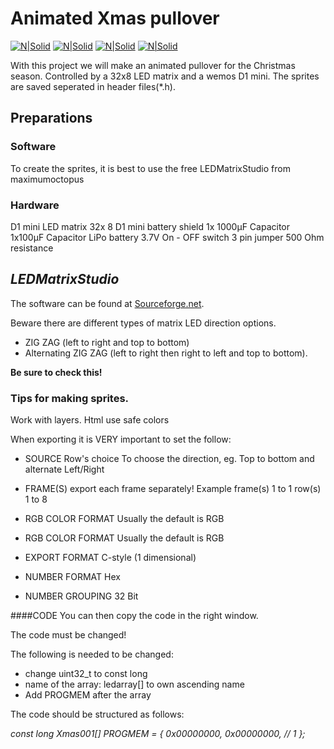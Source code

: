 # Animated Xmas pullover
[![N|Solid](https://img.shields.io/badge/platform-Arduino-blue)](https://img.shields.io/badge/platform-Arduino-blue) [![N|Solid](https://img.shields.io/badge/Model-ESP8266-yellowgreen)](https://img.shields.io/badge/Model-ESP8266-yellowgreen) [![N|Solid](https://img.shields.io/badge/Release-V%204.0.1-red)](https://img.shields.io/badge/Release-V%204.0.1-red) [![N|Solid](https://img.shields.io/badge/Type-Wearable-blueviolet)](https://img.shields.io/badge/Type-Wearable-blueviolet)  

With this project we will make an animated pullover for the Christmas season.
Controlled by a 32x8 LED matrix and a wemos D1 mini.
The sprites are saved seperated in header files(*.h).

## Preparations

### Software

To create the sprites, it is best to use the free LEDMatrixStudio from maximumoctopus

### Hardware
D1 mini
LED matrix 32x 8
D1 mini battery shield
1x 1000µF Capacitor
1x100µF Capacitor
LiPo battery 3.7V
On - OFF switch
3 pin jumper
500 Ohm resistance


## _LEDMatrixStudio_
The software can be found at [Sourceforge.net](https://sourceforge.net/projects/led-matrix-studio/ "Sourceforge.net").

Beware there are different types of matrix LED direction options.
- ZIG ZAG (left to right and top to bottom)
- Alternating ZIG ZAG (left to right then right to left and top to bottom).

**Be sure to check this!**

### Tips for making sprites.

Work with layers.
Html use safe colors

When exporting it is VERY important to set the follow:

- SOURCE
Row's choice
To choose the direction, eg. Top to bottom and alternate Left/Right

- FRAME(S)
export each frame separately!
Example
frame(s) 1 to 1
row(s) 1 to 8

- RGB COLOR FORMAT
Usually the default is RGB

- RGB COLOR FORMAT
Usually the default is RGB

- EXPORT FORMAT
C-style (1 dimensional)

- NUMBER FORMAT
Hex

- NUMBER GROUPING
32 Bit

####CODE
You can then copy the code in the right window.

The code must be changed!

The following is needed to be changed:
- change uint32_t to const long
- name of the array: ledarray[] to own ascending name
- Add PROGMEM after the array


The code should be structured as follows:

*const long Xmas001[] PROGMEM = {
  0x00000000, 0x00000000, // 1
};*
